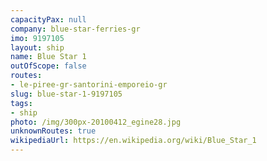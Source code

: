 ```yaml
---
capacityPax: null
company: blue-star-ferries-gr
imo: 9197105
layout: ship
name: Blue Star 1
outOfScope: false
routes:
- le-piree-gr-santorini-emporeio-gr
slug: blue-star-1-9197105
tags:
- ship
photo: /img/300px-20100412_egine28.jpg
unknownRoutes: true
wikipediaUrl: https://en.wikipedia.org/wiki/Blue_Star_1
---
```

